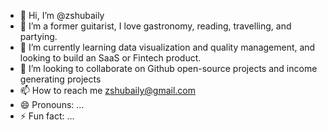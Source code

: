 - 👋 Hi, I’m @zshubaily
- 👀 I’m a former guitarist, I love gastronomy, reading, travelling, and partying.
- 🌱 I’m currently learning data visualization and quality management, and looking to build an SaaS or Fintech product.
- 💞️ I’m looking to collaborate on Github open-source projects and income generating projects
- 📫 How to reach me zshubaily@gmail.com
- 😄 Pronouns: ...
- ⚡ Fun fact: ...

<!---
zshubaily/zshubaily is a ✨ special ✨ repository because its `README.md` (this file) appears on your GitHub profile.
You can click the Preview link to take a look at your changes.
--->
